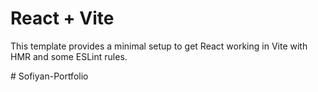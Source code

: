 # React + Vite

This template provides a minimal setup to get React working in Vite with HMR and some ESLint rules.

#   S o f i y a n - P o r t f o l i o  
 